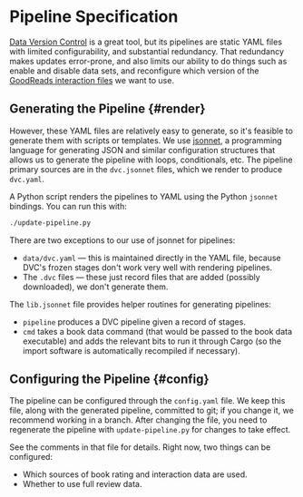 # Pipeline Specification

[dvc]: https://dvc.org
[jsonnet]: https://jsonnet.org/
[yaml]: https://dvc.org/doc/user-guide/project-structure/dvcyaml-files

[Data Version Control][dvc] is a great tool, but its pipelines are static YAML
files with limited configurability, and substantial redundancy.  That redundancy
makes updates error-prone, and also limits our ability to do things such as
enable and disable data sets, and reconfigure which version of the [GoodReads
interaction files](/data/goodreads.qmd) we want to use.

## Generating the Pipeline {#render}

However, these YAML files are relatively easy to generate, so it's feasible to
generate them with scripts or templates.  We use [jsonnet][], a programming
language for generating JSON and similar configuration structures that
allows us to generate the pipeline with loops, conditionals, etc.  The
pipeline primary sources are in the `dvc.jsonnet` files, which we render
to produce `dvc.yaml`.

A Python script renders the pipelines to YAML using the Python `jsonnet`
bindings.  You can run this with:

```sh
./update-pipeline.py
```

There are two exceptions to our use of jsonnet for pipelines:

-   `data/dvc.yaml` — this is maintained directly in the YAML file, because
    DVC's frozen stages don't work very well with rendering pipelines.
-   The `.dvc` files — these just record files that are added (possibly
    downloaded), we don't generate them.

The `lib.jsonnet` file provides helper routines for generating pipelines:

-   `pipeline` produces a DVC pipeline given a record of stages.
-   `cmd` takes a book data command (that would be passed to the book data
    executable) and adds the relevant bits to run it through Cargo (so
    the import software is automatically recompiled if necessary).

## Configuring the Pipeline {#config}

The pipeline can be configured through the `config.yaml` file.  We keep this
file, along with the generated pipeline, committed to git; if you change it, we
recommend working in a branch.  After changing the file, you need to regenerate
the pipeline with `update-pipeline.py` for changes to take effect.

See the comments in that file for details.  Right now, two things can be
configured:

- Which sources of book rating and interaction data are used.
- Whether to use full review data.
